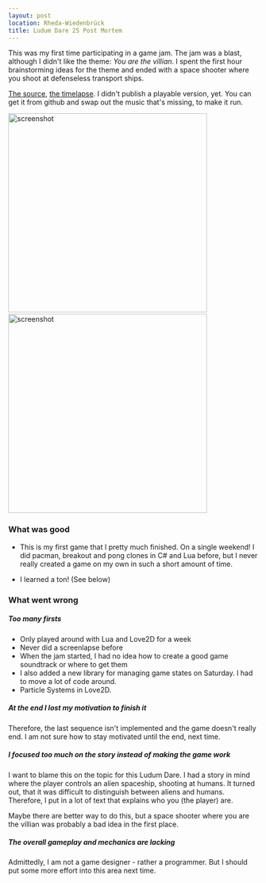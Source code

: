 ```yaml
---
layout: post
location: Rheda-Wiedenbrück
title: Ludum Dare 25 Post Mortem
---
```


This was my first time participating in a game jam. The jam was a blast, although I didn't like the theme: *You are the villian*. I spent the first hour brainstorming ideas for the theme and ended with a space shooter where you shoot at defenseless transport ships.


[The source](https://github.com/phansch/ludumdare25), [the timelapse](http://www.youtube.com/watch?v=eX7fsD3Hbmc). I didn't publish a playable version, yet. You can get it from github and swap out the music that's missing, to make it run.

<a href="http://i.imgur.com/pMylx.png"><img class="screenshot" src="http://i.imgur.com/pMylx.png" width="400" alt="screenshot" /></a>&nbsp;&nbsp;&nbsp;<a href="http://i.imgur.com/72RAX.png"><img class="screenshot" src="http://i.imgur.com/72RAX.png" width="400" alt="screenshot" /></a>

### What was good
 * This is my first game that I pretty much finished. On a single weekend! I did pacman, breakout and pong clones in C# and Lua before, but I never really created a game on my own in such a short amount of time. 

 * I learned a ton! (See below)


### What went wrong

##### Too many firsts

 * Only played around with Lua and Love2D for a week
 * Never did a screenlapse before
 * When the jam started, I had no idea how to create a good game soundtrack or where to get them
 * I also added a new library for managing game states on Saturday. I had to move a lot of code around.
 * Particle Systems in Love2D. 

##### At the end I lost my motivation to finish it
Therefore, the last sequence isn't implemented and the game doesn't really end. I am not sure how to stay motivated until the end, next time. 

##### I focused too much on the story instead of making the game work
I want to blame this on the topic for this Ludum Dare. I had a story in mind where the player controls an alien spaceship, shooting at humans.
It turned out, that it was difficult to distinguish between aliens and humans. Therefore, I put in a lot of text that explains who you (the player) are.

Maybe there are better way to do this, but a space shooter where you are the villian was probably a bad idea in the first place.

##### The overall gameplay and mechanics are lacking
Admittedly, I am not a game designer - rather a programmer. But I should put some more effort into this area next time.

